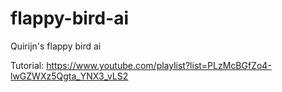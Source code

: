 # flappy-bird-ai
Quirijn's flappy bird ai

Tutorial: https://www.youtube.com/playlist?list=PLzMcBGfZo4-lwGZWXz5Qgta_YNX3_vLS2
